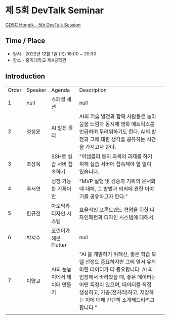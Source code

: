 # 제 5회 DevTalk Seminar

[GDSC Hongik - 5th DevTalk Session]()

## Time / Place

- 일시 - 2022년 12월 1일 (목) 18:00 ~ 20:30
- 장소 - 홍익대학교 제4공학관

## Introduction

<table>
    <tr>
        <td>Order</td>
        <td>Speaker</td>
        <td>Agenda</td>
        <td>Description</td>
        <td></td>
    </tr>
    <tr>
        <td>1</td>
        <td>null</td>
        <td>스페셜 세션</td>
        <td>null</td>
        <td></td>
    </tr>
    <tr>
        <td>2</td>
        <td>정성윤</td>
        <td>AI 발전 윤리</td>
        <td>AI의 기술 발전과 함께 사람들은 놀라움을 느낌과 동시에 영화 매트릭스를 언급하며 두려워하기도 한다. AI의 발전과 그에 대한 생각을 공유하는 시간을 가지고자 한다.</td>
        <td></td>
    </tr>
    <tr>
        <td>3</td>
        <td>조상욱</td>
        <td>SSH로 실습 서버 접속하기</td>
        <td>"어셈블리 등의 과목의 과제를 하기 위해 실습 서버에 접속해야 할 일이 있습니다.</td>
        <td></td>
    </tr>
    <tr>
        <td>4</td>
        <td>추서연</td>
        <td>성장 가능한 기획이란</td>
        <td>"MVP 실행 및 검증과 기획의 문서화에 대해, 그 방법과 의의에 관한 이야기를 공유하고자 한다."</td>
        <td></td>
    </tr>
    <tr>
        <td>5</td>
        <td>한규진</td>
        <td>아토믹과 디자인 시스템</td>
        <td>효율적인 프론트엔드 협업을 위한 디자인패턴과 디자인 시스템에 대해서.</td>
        <td></td>
    </tr>
    <tr>
        <td>6</td>
        <td>박지수</td>
        <td>코린이가 해본 Flutter</td>
        <td>null</td>
        <td></td>
    </tr>
    <tr>
        <td>7</td>
        <td>이영교</td>
        <td>AI의 눈높이에서 데이터 만들기</td>
        <td>"AI 를 개발하기 위해선, 좋은 학습 모델 선정도 중요하지만 그에 앞서 유의미한 데이터가 더 중요합니다. AI 의 입장에서 바라봤을 때, 좋은 데이터는 어떤 특징이 있으며, 데이터를 직접 생성하고, 가공(전처리)하고, 저장하는 지에 대해 간단히 소개해드리려고 합니다."</td>
        <td></td>
    </tr>
    <tr>
        <td></td>
        <td></td>
        <td></td>
        <td></td>
        <td></td>
    </tr>
</table>
